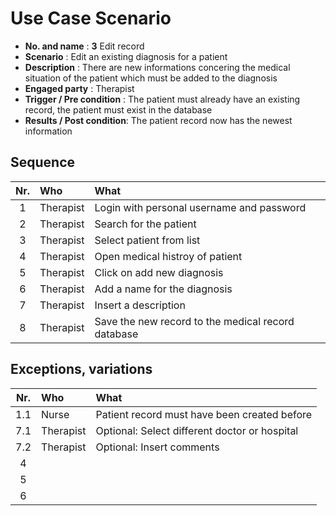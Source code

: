 # Use Case Scenario

* **No. and name**            : **3** Edit record
* **Scenario**                : Edit an existing diagnosis for a patient
* **Description**             : There are new informations concering the medical situation of the patient which must be added to the diagnosis
* **Engaged party**           : Therapist
* **Trigger / Pre condition** : The patient must already have an existing record, the patient must exist in the database
* **Results / Post condition**: The patient record now has the newest information

## Sequence

| Nr.  | Who     | What |
|:----:|:--------|:-----|
| 1    |Therapist  |Login with personal username and password  |
| 2    |Therapist  |Search for the patient  |
| 3    |Therapist  |Select patient from list  |
| 4    |Therapist  |Open medical histroy of patient  |
| 5    |Therapist  |Click on add new diagnosis  |
| 6    |Therapist  |Add a name for the diagnosis  |
| 7    |Therapist  |Insert a description  |
| 8    |Therapist  |Save the new record to the medical record database  |

## Exceptions, variations

| Nr.  | Who     | What |
|:----:|:--------|:-----|
| 1.1  |Nurse  |Patient record must have been created before  |
| 7.1  |Therapist  |Optional: Select different doctor or hospital  |
| 7.2    |Therapist  |Optional: Insert comments  |
| 4    |  |  |
| 5    |  |  |
| 6    |  |  |


